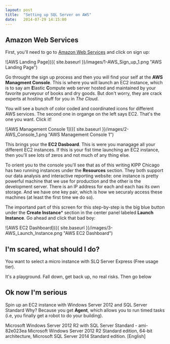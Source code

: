```yaml
---
layout: post
title:  "Setting up SQL Server on AWS"
date:   2014-07-29 14:15:00
---
```




## Amazon Web Services

First, you'll need to go to [Amazon Web Services](http://aws.amazon.com/) and click on sign up:

![AWS Landing Page]({{ site.baseurl }}/images/1-AWS_Sign_up_1.png "AWS Landing Page")

Go throught the sign up process and then you will find your self at the **AWS Managment Console**. This is where you will launch an EC2 instance, which is to say am **E**lastic **C**ompute web server hosted and maintained by your favorite purveyour of books and dry goods. But don't worry, they are crack experts at hosting stuff for you in *The Cloud*.

You will see a bunch of color coded  and coordinated icons for different AWS services. The second one in organge on the left says EC2.  That's the one you want.  Click it!

![AWS Management Console 1]({{ site.baseurl }}/images/2-AWS_Console_1.png "AWS Management Console 1")

This brings your the **EC2 Dasboard**. This is were you managage all your different EC2 instances.  If this is your fist time launching an EC2 instance, then you'll see lots of zeros and not much of any thing else.  

To orient you to the console you'll see that as of this writing KIPP Chicago has two running instances under the **Resources** section.  They both support our data analysis and interactive reporting website: one instance is pretty powerful machine that we use for production and the other is the development server.  There is an IP address for each and each has its own storage.  And we have one key pair, which is how we securaly access these machines (at least the first time we do so).

The importand part of this screen for this step-by-step is the big blue button under the **Create Instance*** section in the center panel labeled **Launch Instance**.  Go ahead and click that bad boy:

![AWS EC2 Dashboard]({{ site.baseurl }}/images/3-AWS_Launch_Instance.png "AWS EC2 Dashboard")




## I'm scared, what should I do?
You want to select a micro instance with SLQ Server Express (Free usage tier).  

It's a playground.  Fall down, get back up, no real risks. Then go below 

## Ok now I'm serious

Spin up an EC2 instance with Windows Server 2012 and SQL Server Standard
Why?  Because you get **Agent**, which allows you to run timed tasks (i.e, you finally get a robot to do your building).

Microsoft Windows Server 2012 R2 with SQL Server Standard - ami-82e023ea
Microsoft Windows Server 2012 R2 Standard edition, 64-bit architecture, Microsoft SQL Server 2014 Standard edition. [English]







